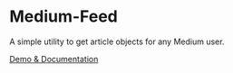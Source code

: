 # Medium-Feed

A simple utility to get article objects for any Medium user.

[Demo & Documentation](https://ghosts.github.io/medium-feed/ "Medium-Feed Documentation")
